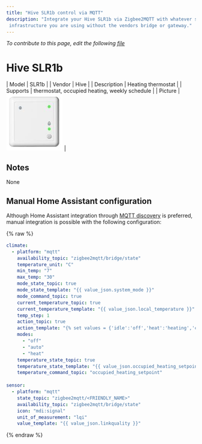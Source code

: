 ```yaml
---
title: "Hive SLR1b control via MQTT"
description: "Integrate your Hive SLR1b via Zigbee2MQTT with whatever smart home
 infrastructure you are using without the vendors bridge or gateway."
---
```


*To contribute to this page, edit the following
[file](https://github.com/Koenkk/zigbee2mqtt.io/blob/master/docs/devices/SLR1b.md)*

# Hive SLR1b

| Model | SLR1b  |
| Vendor  | Hive  |
| Description | Heating thermostat |
| Supports | thermostat, occupied heating, weekly schedule |
| Picture | ![Hive SLR1b](../images/devices/SLR1b.jpg) |

## Notes

None

## Manual Home Assistant configuration
Although Home Assistant integration through [MQTT discovery](../integration/home_assistant) is preferred,
manual integration is possible with the following configuration:


{% raw %}
```yaml
climate:
  - platform: "mqtt"
    availability_topic: "zigbee2mqtt/bridge/state"
    temperature_unit: "C"
    min_temp: "7"
    max_temp: "30"
    mode_state_topic: true
    mode_state_template: "{{ value_json.system_mode }}"
    mode_command_topic: true
    current_temperature_topic: true
    current_temperature_template: "{{ value_json.local_temperature }}"
    temp_step: 1
    action_topic: true
    action_template: "{% set values = {'idle':'off','heat':'heating','cool':'cooling','fan only':'fan'} %}{{ values[value_json.running_state] }}"
    modes: 
      - "off"
      - "auto"
      - "heat"
    temperature_state_topic: true
    temperature_state_template: "{{ value_json.occupied_heating_setpoint }}"
    temperature_command_topic: "occupied_heating_setpoint"

sensor:
  - platform: "mqtt"
    state_topic: "zigbee2mqtt/<FRIENDLY_NAME>"
    availability_topic: "zigbee2mqtt/bridge/state"
    icon: "mdi:signal"
    unit_of_measurement: "lqi"
    value_template: "{{ value_json.linkquality }}"
```
{% endraw %}


